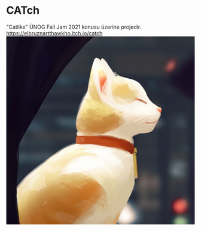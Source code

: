 # CATch
"Catlike" ÜNOG Fall Jam 2021 konusu üzerine projedir. 
https://elbruznartthawkho.itch.io/catch
![alt text](https://github.com/ElbruzNartThawkho/CATch/blob/main/Assets/Sprites/CATch!%20512x512.png)
